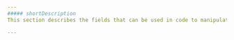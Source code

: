 ```yaml
---
##### shortDescription
This section describes the fields that can be used in code to manipulate the **Layer Element** object.

---
```

